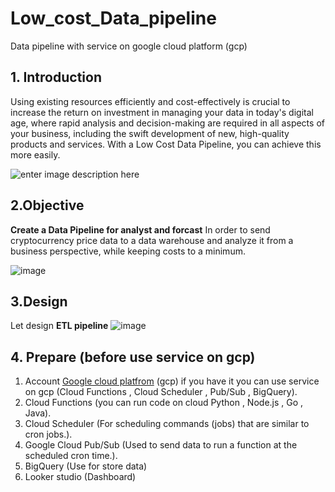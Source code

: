 # Low_cost_Data_pipeline
Data pipeline with service on google cloud platform (gcp)

## 1. Introduction
Using existing resources efficiently and cost-effectively is crucial to increase the return on investment in managing your data in today's digital age, where rapid analysis and decision-making are required in all aspects of your business, including the swift development of new, high-quality products and services. With a Low Cost Data Pipeline, you can achieve this more easily.

![enter image description here](https://www.dbs.com.sg/documents/portlet_file_entry/276102/low-cost-business-pd-1404x630.jpg/fb63749e-24b2-8f4e-a807-4aa7c96cb753)


## 2.Objective
**Create a Data Pipeline for analyst and forcast**   In  order to send cryptocurrency price data to a data warehouse and analyze it from a business perspective, while keeping costs to a minimum.

 ![image](https://github.com/mphothanachai/Project_Data_pipeline/assets/137395742/6c9cec96-68af-4346-95c7-aad194a3312a)

## 3.Design

Let design **ETL pipeline**
![image](https://github.com/mphothanachai/Project_Data_pipeline/assets/137395742/b9f6c415-1e8c-4741-a838-930757eb6a08)

## 4. Prepare (before use service on gcp)

1.  Account  [Google cloud platfrom](https://console.cloud.google.com/)  (gcp) if you have it you can use service on gcp (Cloud Functions , Cloud Scheduler , Pub/Sub , BigQuery).
2.  Cloud Functions (you can run code on cloud Python , Node.js , Go , Java).
3.  Cloud Scheduler (For scheduling commands (jobs) that are similar to cron jobs.).
4.  Google Cloud Pub/Sub (Used to send data to run a function at the scheduled cron time.).
5. BigQuery (Use for store data)
6. Looker studio (Dashboard)
